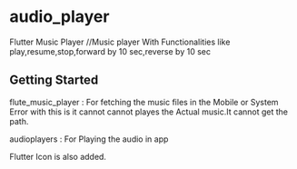 # audio_player

Flutter Music Player
//Music player With Functionalities like play,resume,stop,forward by 10 sec,reverse by 10 sec

## Getting Started

flute_music_player : For fetching the music files in the Mobile or System
                     Error with this is it cannot cannot playes the Actual music.It cannot get the path.
                     
audioplayers   : For Playing the audio in app

Flutter Icon is also added.
